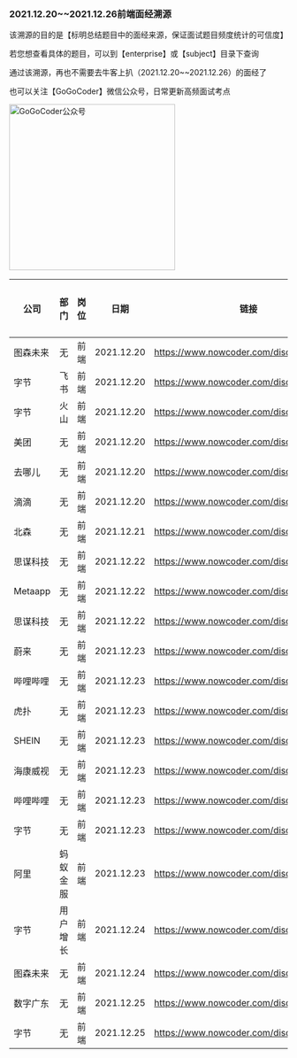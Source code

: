 ### 2021.12.20~~2021.12.26前端面经溯源

该溯源的目的是【标明总结题目中的面经来源，保证面试题目频度统计的可信度】

若您想查看具体的题目，可以到【enterprise】或【subject】目录下查询

通过该溯源，再也不需要去牛客上扒（2021.12.20~~2021.12.26）的面经了

也可以关注【GoGoCoder】微信公众号，日常更新高频面试考点

<div  align="left">    
<img src="https://user-images.githubusercontent.com/35292389/139861774-5d339bd5-8f7f-4ce8-b4c6-1ec6190dde1f.jpg" width = "300" height = "300" alt="GoGoCoder公众号" align=center />
</div>

| 公司       | 部门     | 岗位   | 日期       | 链接                                    | 招聘类型 |
| ---------- | -------- | ------ | ---------- | --------------------------------------- | -------- |
| 图森未来     | 无       | 前端   | 2021.12.20 | https://www.nowcoder.com/discuss/823612 | 社招     |
| 字节     | 飞书       | 前端   | 2021.12.20 | https://www.nowcoder.com/discuss/823547 | 实习     |
| 字节     | 火山       | 前端   | 2021.12.20 | https://www.nowcoder.com/discuss/823090 | 校招     |
| 美团     | 无       | 前端   | 2021.12.20 | https://www.nowcoder.com/discuss/823090 | 校招     |
| 去哪儿     | 无       | 前端   | 2021.12.20 | https://www.nowcoder.com/discuss/823090 | 校招     |
| 滴滴     | 无       | 前端   | 2021.12.20 | https://www.nowcoder.com/discuss/823692 | 实习     |
| 北森     | 无       | 前端   | 2021.12.21 | https://www.nowcoder.com/discuss/823944 | 实习     |
| 思谋科技     | 无       | 前端   | 2021.12.22 | https://www.nowcoder.com/discuss/824533 | 实习     |
| Metaapp     | 无       | 前端   | 2021.12.22 | https://www.nowcoder.com/discuss/824422 | 实习     |
| 思谋科技     | 无       | 前端   | 2021.12.22 | https://www.nowcoder.com/discuss/824269 | 实习     |
| 蔚来     | 无       | 前端   | 2021.12.23 | https://www.nowcoder.com/discuss/824935 | 实习     |
| 哔哩哔哩     | 无       | 前端   | 2021.12.23 | https://www.nowcoder.com/discuss/824915 | 实习     |
| 虎扑     | 无       | 前端   | 2021.12.23 | https://www.nowcoder.com/discuss/824822 | 实习     |
| SHEIN     | 无       | 前端   | 2021.12.23 | https://www.nowcoder.com/discuss/824792 | 实习     |
| 海康威视     | 无       | 前端   | 2021.12.23 | https://www.nowcoder.com/discuss/824791 | 实习     |
| 哔哩哔哩     | 无       | 前端   | 2021.12.23 | https://www.nowcoder.com/discuss/824753 | 实习     |
| 字节     | 无       | 前端   | 2021.12.23 | https://www.nowcoder.com/discuss/824688 | 实习     |
| 阿里     | 蚂蚁金服       | 前端   | 2021.12.23 | https://www.nowcoder.com/discuss/824683 | 实习     |
| 字节     | 用户增长       | 前端   | 2021.12.24 | https://www.nowcoder.com/discuss/825188 | 实习     |
| 图森未来     | 无       | 前端   | 2021.12.24 | https://www.nowcoder.com/discuss/825129 | 实习     |
| 数字广东     | 无       | 前端   | 2021.12.25 | https://www.nowcoder.com/discuss/825589 | 实习     |
| 字节     | 无       | 前端   | 2021.12.25 | https://www.nowcoder.com/discuss/825584 | 校招     |

